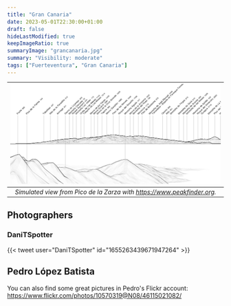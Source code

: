 ```yaml
---
title: "Gran Canaria"
date: 2023-05-01T22:30:00+01:00
draft: false
hideLastModified: true
keepImageRatio: true
summaryImage: "grancanaria.jpg"
summary: "Visibility: moderate"
tags: ["Fuerteventura", "Gran Canaria"]
---
```




| ![Gran Canaria from Fuerteventura](fuerteventura_grancanaria_pano.png) |
|:--:| 
| _Simulated view from Pico de la Zarza with https://www.peakfinder.org._ |


## Photographers

### DaniTSpotter

{{< tweet user="DaniTSpotter" id="1655263439671947264" >}}


## Pedro López Batista

You can also find some great pictures in Pedro's Flickr account:
https://www.flickr.com/photos/10570319@N08/46115021082/
